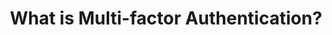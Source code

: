 ---
sitemap: false

image: "/media/landings/what-is-mfa/mfa.png"
imagePosition: "center"
budicon: 789
color: "#4E92DF"
title: "What is Multi-factor Authentication?"
content: "Multi-factor authentication (MFA) is a method of identifying users by presenting several separate authentication stages. Some of those stages could be Time-based One-Time Password (TOTP), Mobile verification, a hardware token, among others. 2-Factor Authentication (2FA) is the most used type of MFA."
---